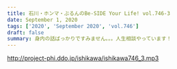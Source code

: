 ```yaml
---
title: 石川・ホンマ・ぶるんのBe-SIDE Your Life! vol.746-3
date: September 1, 2020
tags: ['2020', 'September 2020', 'vol.746']
draft: false
summary: 身内の話ばっかりですみません。。。人生相談やっています！
---
```


http://project-phi.ddo.jp/ishikawa/ishikawa746_3.mp3
